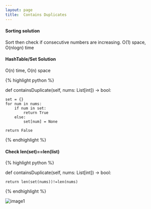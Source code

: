 ```yaml
---
layout: page
title:  Contains Duplicates
---
```


#### Sorting solution

Sort then check if consecutive numbers are increasing.
O(1) space, O(nlogn) time




#### HashTable/Set Solution

O(n) time, O(n) space

{% highlight python %}

def containsDuplicate(self, nums: List[int]) -> bool:
    
    set = {}
    for num in nums:
        if num in set:
            return True
        else:
            set[num] = None
    
    return False

{% endhighlight %}


#### Check len(set)==len(list)

{% highlight python %}

def containsDuplicate(self, nums: List[int]) -> bool:
    
    return len(set(nums))!=len(nums)

{% endhighlight %}

![image1]()